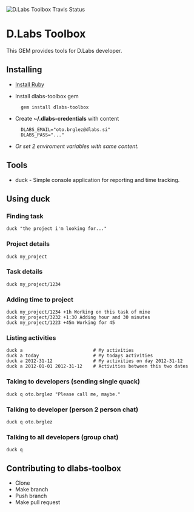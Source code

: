 ![D.Labs Toolbox Travis Status](https://secure.travis-ci.org/otobrglez/dlabs-toolbox.png?branch=master)

# D.Labs Toolbox

This GEM provides tools for D.Labs developer.

## Installing

* [Install Ruby](http://www.ruby-lang.org/en/downloads/)
* Install dlabs-toolbox gem

		gem install dlabs-toolbox

* Create **~/.dlabs-credentials** with content

		DLABS_EMAIL="oto.brglez@dlabs.si"
		DLABS_PASS="..."

* *Or set 2 enviroment variables with same content.*

## Tools

* duck - Simple console application for reporting and time tracking.

## Using **duck**

### Finding task
	duck "the project i'm looking for..."

### Project details
	duck my_project

### Task details
	duck my_project/1234
    
### Adding time to project
	duck my_project/1234 +1h Working on this task of mine
    duck my_project/3232 +1:30 Adding hour and 30 minutes
    duck my_project/1223 +45m Working for 45

### Listing activities
    duck a							# My activities
	duck a today					# My todays activities
    duck a 2012-31-12				# My activities on day 2012-31-12
    duck a 2012-01-01 2012-31-12	# Activities between this two dates

### Taking to developers (sending single quack)
	duck q oto.brglez "Please call me, maybe."

### Talking to developer (person 2 person chat)
	duck q oto.brglez
    
### Talking to all developers (group chat)
	duck q
    
## Contributing to dlabs-toolbox

* Clone
* Make branch
* Push branch
* Make pull request

